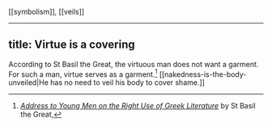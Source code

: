 [[symbolism]], [[veils]]

---
title: Virtue is a covering
---

According to St Basil the Great, the virtuous man does not want a garment. For such a man, virtue serves as a garment.[^1] [[nakedness-is-the-body-unveiled|He has no need to veil his body to cover shame.]]

[^1]: *[Address to Young Men on the Right Use of Greek Literature](https://books.apple.com/us/book/delphi-collected-works-of-basil-of-caesarea-illustrated/id1601503324)* by St Basil the Great, 
